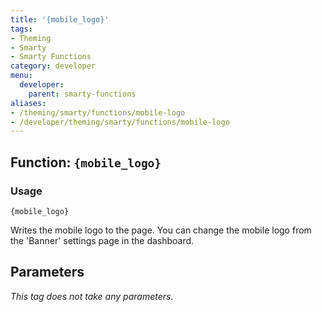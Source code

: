 ```yaml
---
title: '{mobile_logo}'
tags:
- Theming
- Smarty
- Smarty Functions
category: developer
menu:
  developer:
    parent: smarty-functions
aliases:
- /theming/smarty/functions/mobile-logo
- /developer/theming/smarty/functions/mobile-logo
---
```

## Function: `{mobile_logo}`

### Usage

```
{mobile_logo}
```

Writes the mobile logo to the page. You can change the mobile logo from the 'Banner' settings page in the dashboard.

## Parameters

_This tag does not take any parameters._
